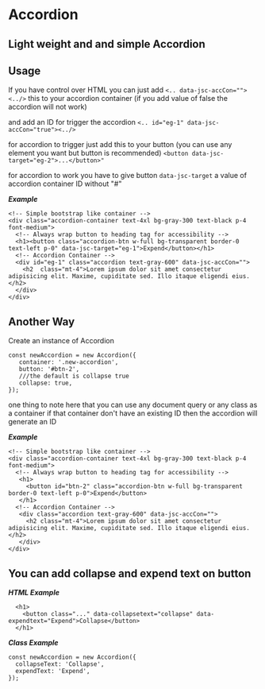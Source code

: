 # Accordion

## Light weight and and simple Accordion

## Usage 
If you have control over HTML you can just add `<.. data-jsc-accCon=""><../>` this to your accordion container (if you add value of false the accordion will not work) 

and add an ID for trigger the accordion
 `<.. id="eg-1" data-jsc-accCon="true"><../>`

for accordion to trigger just add this to your button (you can use any element you want but button is recommended)
`<button data-jsc-target="eg-2">...</button>"`

for accordion to work you have to give button `data-jsc-target` a value of accordion container ID without "#"

***Example***
```
<!-- Simple bootstrap like container -->
<div class="accordion-container text-4xl bg-gray-300 text-black p-4 font-medium">
  <!-- Always wrap button to heading tag for accessibility -->
  <h1><button class="accordion-btn w-full bg-transparent border-0 text-left p-0" data-jsc-target="eg-1">Expend</button></h1>
  <!-- Accordion Container -->
  <div id="eg-1" class="accordion text-gray-600" data-jsc-accCon="">
    <h2  class="mt-4">Lorem ipsum dolor sit amet consectetur adipisicing elit. Maxime, cupiditate sed. Illo itaque eligendi eius.</h2>
  </div>
</div>
```

## Another Way
Create an instance of Accordion
```
const newAccordion = new Accordion({	
   container: '.new-accordion',
   button: '#btn-2',
   ///the default is collapse true
   collapse: true,
});
```
one thing to note here that you can use any document query or any class as a container if that container don't have an existing ID then the accordion will generate an ID

***Example***
```
<!-- Simple bootstrap like container -->
<div class="accordion-container text-4xl bg-gray-300 text-black p-4 font-medium">
  <!-- Always wrap button to heading tag for accessibility -->
   <h1>
     <button id="btn-2" class="accordion-btn w-full bg-transparent border-0 text-left p-0">Expend</button>
   </h1>
  <!-- Accordion Container -->
   <div class="accordion text-gray-600" data-jsc-accCon="">
     <h2 class="mt-4">Lorem ipsum dolor sit amet consectetur adipisicing elit. Maxime, cupiditate sed. Illo itaque eligendi eius.</h2>
   </div>
</div>
```

## You can add collapse and expend text on button

***HTML Example***

```
  <h1>
    <button class="..." data-collapsetext="collapse" data-expendtext="Expend">Collapse</button>
  </h1>
```

***Class Example***
```
const newAccordion = new Accordion({	
  collapseText: 'Collapse',
  expendText: 'Expend',
});
```